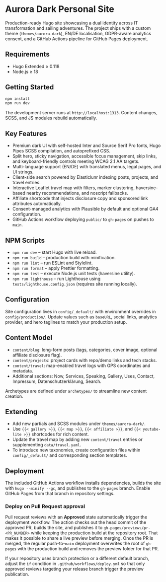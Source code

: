# Aurora Dark Personal Site

Production-ready Hugo site showcasing a dual identity across IT transformation and sailing adventures. The project ships with a custom theme (`themes/aurora-dark`), EN/DE localisation, GDPR-aware analytics consent, and a GitHub Actions pipeline for GitHub Pages deployment.

## Requirements
- Hugo Extended ≥ 0.118
- Node.js ≥ 18

## Getting Started
```bash
npm install
npm run dev
```

The development server runs at `http://localhost:1313`. Content changes, SCSS, and JS modules rebuild automatically.

## Key Features
- Premium dark UI with self-hosted Inter and Source Serif Pro fonts, Hugo Pipes SCSS compilation, and autoprefixed CSS.
- Split hero, sticky navigation, accessible focus management, skip links, and keyboard-friendly controls meeting WCAG 2.1 AA targets.
- Multi-language support (EN/DE) with translated menus, legal pages, and UI strings.
- Client-side search powered by Elasticlunr indexing posts, projects, and travel entries.
- Interactive Leaflet travel map with filters, marker clustering, haversine-based nearby recommendations, and noscript fallbacks.
- Affiliate shortcode that injects disclosure copy and sponsored link attributes automatically.
- Consent-managed analytics with Plausible by default and optional GA4 configuration.
- GitHub Actions workflow deploying `public/` to `gh-pages` on pushes to `main`.

## NPM Scripts
- `npm run dev` – start Hugo with live reload.
- `npm run build` – production build with minification.
- `npm run lint` – run ESLint and Stylelint.
- `npm run format` – apply Prettier formatting.
- `npm run test` – execute Node.js unit tests (haversine utility).
- `npm run lighthouse` – run Lighthouse using `tests/lighthouse.config.json` (requires site running locally).

## Configuration
Site configuration lives in `config/_default/` with environment overrides in `config/production/`. Update values such as `baseURL`, social links, analytics provider, and hero taglines to match your production setup.

## Content Model
- `content/blog`: long-form posts (tags, categories, cover image, optional affiliate disclosure flag).
- `content/projects`: project cards with repo/demo links and tech stacks.
- `content/travel`: map-enabled travel logs with GPS coordinates and metadata.
- Additional sections: Now, Services, Speaking, Gallery, Uses, Contact, Impressum, Datenschutzerklärung, Search.

Archetypes are defined under `archetypes/` to streamline new content creation.

## Extending
- Add new partials and SCSS modules under `themes/aurora-dark/`.
- Use `{{< gallery >}}`, `{{< map >}}`, `{{< affiliate >}}`, and `{{< youtube-lite >}}` shortcodes for rich content.
- Update the travel map by adding new `content/travel` entries or supplementing `data/travel.yaml`.
- To introduce new taxonomies, create configuration files within `config/_default/` and corresponding section templates.

## Deployment
The included GitHub Actions workflow installs dependencies, builds the site with `hugo --minify --gc`, and publishes to the `gh-pages` branch. Enable GitHub Pages from that branch in repository settings.

### Deploy on Pull Request approval
Pull request reviews with an **Approved** state automatically trigger the deployment workflow. The action checks out the head commit of the approved PR, builds the site, and publishes it to `gh-pages/previews/pr-<PR_NUMBER>` while keeping the production build at the repository root. That makes it possible to share a live preview before merging. Once the PR is merged, the regular push-to-`main` deployment overwrites the root of `gh-pages` with the production build and removes the preview folder for that PR.

If your repository uses branch protection or a different default branch, adjust the `if` condition in `.github/workflows/deploy.yml` so that only approved reviews targeting your release branch trigger the preview publication.

